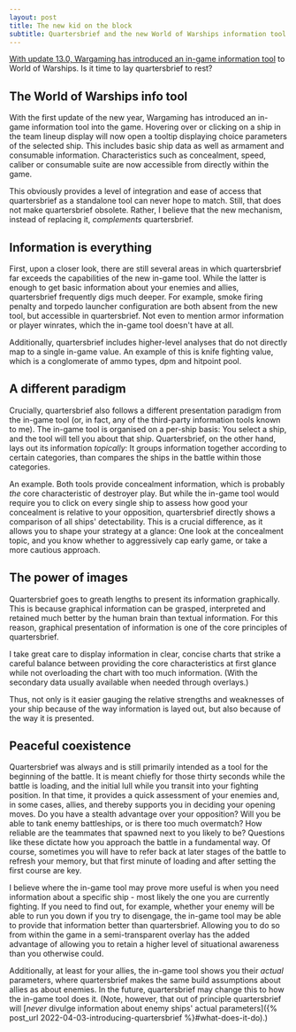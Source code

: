 ```yaml
---
layout: post
title: The new kid on the block
subtitle: Quartersbrief and the new World of Warships information tool
---
```

[With update 13.0, Wargaming has introduced an in-game information tool](https://worldofwarships.eu/en/news/game-updates/update-130-new-american-aircraft-carriers/#display-ship-parameters-in-battle) to World of Warships. Is it time to lay quartersbrief to rest?

## The World of Warships info tool

With the first update of the new year, Wargaming has introduced an in-game information tool into the game. Hovering over or clicking on a ship in the team lineup display will now open a tooltip displaying choice parameters of the selected ship. This includes basic ship data as well as armament and consumable information. Characteristics such as concealment, speed, caliber or consumable suite are now accessible from directly within the game.

This obviously provides a level of integration and ease of access that quartersbrief as a standalone tool can never hope to match. Still, that does not make quartersbrief obsolete. Rather, I believe that the new mechanism, instead of replacing it, _complements_ quartersbrief.

## Information is everything

First, upon a closer look, there are still several areas in which quartersbrief far exceeds the capabilities of the new in-game tool. While the latter is enough to get basic information about your enemies and allies, quartersbrief frequently digs much deeper. For example, smoke firing penalty and torpedo launcher configuration are both absent from the new tool, but accessible in quartersbrief. Not even to mention armor information or player winrates, which the in-game tool doesn't have at all.

Additionally, quartersbrief includes higher-level analyses that do not directly map to a single in-game value. An example of this is knife fighting value, which is a conglomerate of ammo types, dpm and hitpoint pool.

## A different paradigm 

Crucially, quartersbrief also follows a different presentation paradigm from the in-game tool (or, in fact, any of the third-party information tools known to me). The in-game tool is organised on a per-ship basis: You select a ship, and the tool will tell you about that ship. Quartersbrief, on the other hand, lays out its information _topically_: It groups information together according to certain categories, than compares the ships in the battle within those categories.

An example. Both tools provide concealment information, which is probably _the_ core characteristic of destroyer play. But while the in-game tool would require you to click on every single ship to assess how good your concealment is relative to your opposition, quartersbrief directly shows a comparison of all ships' detectability. This is a crucial difference, as it allows you to shape your strategy at a glance: One look at the concealment topic, and you know whether to aggressively cap early game, or take a more cautious approach.

## The power of images

Quartersbrief goes to greath lengths to present its information graphically. This is because graphical information can be grasped, interpreted and retained much better by the human brain than textual information. For this reason, graphical presentation of information is one of the core principles of quartersbrief. 

I take great care to display information in clear, concise charts that strike a careful balance between providing the core characteristics at first glance while not overloading the chart with too much information. (With the secondary data usually available when needed through overlays.)

Thus, not only is it easier gauging the relative strengths and weaknesses of your ship because of the way information is layed out, but also because of the way it is presented.

## Peaceful coexistence

Quartersbrief was always and is still primarily intended as a tool for the beginning of the battle. It is meant chiefly for those thirty seconds while the battle is loading, and the initial lull while you transit into your fighting position. In that time, it provides a quick assessment of your enemies and, in some cases, allies, and thereby supports you in deciding your opening moves. Do you have a stealth advantage over your opposition? Will you be able to tank enemy battleships, or is there too much overmatch? How reliable are the teammates that spawned next to you likely to be? Questions like these dictate how you approach the battle in a fundamental way. Of course, sometimes you will have to refer back at later stages of the battle to refresh your memory, but that first minute of loading and after setting the first course are key.

I believe where the in-game tool may prove more useful is when you need information about a specific ship - most likely the one you are currently fighting. If you need to find out, for example, whether your enemy will be able to run you down if you try to disengage, the in-game tool may be able to provide that information better than quartersbrief. Allowing you to do so from within the game in a semi-transparent overlay has the added advantage of allowing you to retain a higher level of situational awareness than you otherwise could. 

Additionally, at least for your allies, the in-game tool shows you their _actual_ parameters, where quartersbrief makes the same build assumptions about allies as about enemies. In the future, quartersbrief may change this to how the in-game tool does it. (Note, however, that out of principle quartersbrief will [_never_ divulge information about enemy ships' actual parameters]({% post_url 2022-04-03-introducing-quartersbrief %}#what-does-it-do).)